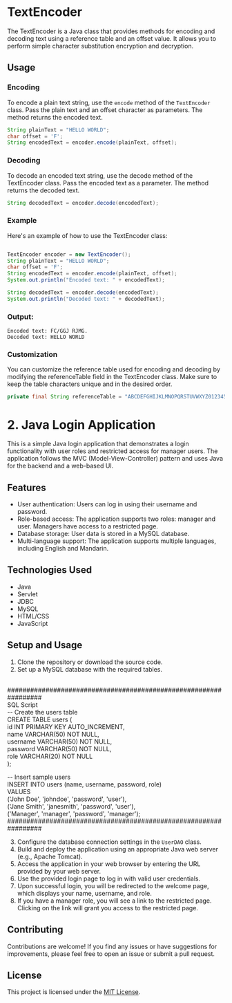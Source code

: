 # TextEncoder

The TextEncoder is a Java class that provides methods for encoding and decoding text using a reference table and an offset value. It allows you to perform simple character substitution encryption and decryption.

## Usage

### Encoding

To encode a plain text string, use the `encode` method of the `TextEncoder` class. Pass the plain text and an offset character as parameters. The method returns the encoded text.

```java
String plainText = "HELLO WORLD";
char offset = 'F';
String encodedText = encoder.encode(plainText, offset);
```
### Decoding
To decode an encoded text string, use the decode method of the TextEncoder class. Pass the encoded text as a parameter. The method returns the decoded text.

```java
String decodedText = encoder.decode(encodedText);
```
### Example
Here's an example of how to use the TextEncoder class:


```java

TextEncoder encoder = new TextEncoder();
String plainText = "HELLO WORLD";
char offset = 'F';
String encodedText = encoder.encode(plainText, offset);
System.out.println("Encoded text: " + encodedText);

String decodedText = encoder.decode(encodedText);
System.out.println("Decoded text: " + decodedText);
```
### Output:

```
Encoded text: FC/GGJ RJMG.
Decoded text: HELLO WORLD
```
### Customization
You can customize the reference table used for encoding and decoding by modifying the referenceTable field in the TextEncoder class. Make sure to keep the table characters unique and in the desired order.

```java
private final String referenceTable = "ABCDEFGHIJKLMNOPQRSTUVWXYZ0123456789()*+,-./";
```



# 2. Java Login Application

This is a simple Java login application that demonstrates a login functionality with user roles and restricted access for manager users. The application follows the MVC (Model-View-Controller) pattern and uses Java for the backend and a web-based UI.

## Features

- User authentication: Users can log in using their username and password.
- Role-based access: The application supports two roles: manager and user. Managers have access to a restricted page.
- Database storage: User data is stored in a MySQL database.
- Multi-language support: The application supports multiple languages, including English and Mandarin.

## Technologies Used

- Java
- Servlet
- JDBC
- MySQL
- HTML/CSS
- JavaScript 

## Setup and Usage

1. Clone the repository or download the source code.
2. Set up a MySQL database with the required tables. 

<br>
#################################################################
<br>
SQL Script
<br>
-- Create the users table
<br>
CREATE TABLE users (<br>
    id INT PRIMARY KEY AUTO_INCREMENT,<br>
    name VARCHAR(50) NOT NULL,<br>
    username VARCHAR(50) NOT NULL,<br>
    password VARCHAR(50) NOT NULL,<br>
    role VARCHAR(20) NOT NULL<br>
);<br>

-- Insert sample users
<br>
INSERT INTO users (name, username, password, role)<br>
VALUES<br>
    ('John Doe', 'johndoe', 'password', 'user'),<br>
    ('Jane Smith', 'janesmith', 'password', 'user'),<br>
    ('Manager', 'manager', 'password', 'manager');<br>
#################################################################
<br>


3. Configure the database connection settings in the `UserDAO` class.
4. Build and deploy the application using an appropriate Java web server (e.g., Apache Tomcat).
5. Access the application in your web browser by entering the URL provided by your web server.
6. Use the provided login page to log in with valid user credentials.
7. Upon successful login, you will be redirected to the welcome page, which displays your name, username, and role.
8. If you have a manager role, you will see a link to the restricted page. Clicking on the link will grant you access to the restricted page.

## Contributing

Contributions are welcome! If you find any issues or have suggestions for improvements, please feel free to open an issue or submit a pull request.

## License

This project is licensed under the [MIT License](LICENSE).

